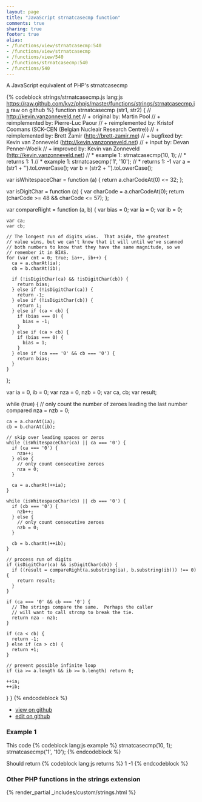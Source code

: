 ```yaml
---
layout: page
title: "JavaScript strnatcasecmp function"
comments: true
sharing: true
footer: true
alias:
- /functions/view/strnatcasecmp:540
- /functions/view/strnatcasecmp
- /functions/view/540
- /functions/strnatcasecmp:540
- /functions/540
---
```

<!-- Generated by Rakefile:build -->
A JavaScript equivalent of PHP's strnatcasecmp

{% codeblock strings/strnatcasecmp.js lang:js https://raw.github.com/kvz/phpjs/master/functions/strings/strnatcasecmp.js raw on github %}
function strnatcasecmp (str1, str2) {
  // http://kevin.vanzonneveld.net
  // +      original by: Martin Pool
  // + reimplemented by: Pierre-Luc Paour
  // + reimplemented by: Kristof Coomans (SCK-CEN (Belgian Nucleair Research Centre))
  // + reimplemented by: Brett Zamir (http://brett-zamir.me)
  // +      bugfixed by: Kevin van Zonneveld (http://kevin.vanzonneveld.net)
  // +         input by: Devan Penner-Woelk
  // +      improved by: Kevin van Zonneveld (http://kevin.vanzonneveld.net)
  // *        example 1: strnatcasecmp(10, 1);
  // *        returns 1: 1
  // *        example 1: strnatcasecmp('1', '10');
  // *        returns 1: -1
  var a = (str1 + '').toLowerCase();
  var b = (str2 + '').toLowerCase();

  var isWhitespaceChar = function (a) {
    return a.charCodeAt(0) <= 32;
  };

  var isDigitChar = function (a) {
    var charCode = a.charCodeAt(0);
    return (charCode >= 48 && charCode <= 57);
  };

  var compareRight = function (a, b) {
    var bias = 0;
    var ia = 0;
    var ib = 0;

    var ca;
    var cb;

    // The longest run of digits wins.  That aside, the greatest
    // value wins, but we can't know that it will until we've scanned
    // both numbers to know that they have the same magnitude, so we
    // remember it in BIAS.
    for (var cnt = 0; true; ia++, ib++) {
      ca = a.charAt(ia);
      cb = b.charAt(ib);

      if (!isDigitChar(ca) && !isDigitChar(cb)) {
        return bias;
      } else if (!isDigitChar(ca)) {
        return -1;
      } else if (!isDigitChar(cb)) {
        return 1;
      } else if (ca < cb) {
        if (bias === 0) {
          bias = -1;
        }
      } else if (ca > cb) {
        if (bias === 0) {
          bias = 1;
        }
      } else if (ca === '0' && cb === '0') {
        return bias;
      }
    }
  };

  var ia = 0,
    ib = 0;
  var nza = 0,
    nzb = 0;
  var ca, cb;
  var result;

  while (true) {
    // only count the number of zeroes leading the last number compared
    nza = nzb = 0;

    ca = a.charAt(ia);
    cb = b.charAt(ib);

    // skip over leading spaces or zeros
    while (isWhitespaceChar(ca) || ca === '0') {
      if (ca === '0') {
        nza++;
      } else {
        // only count consecutive zeroes
        nza = 0;
      }

      ca = a.charAt(++ia);
    }

    while (isWhitespaceChar(cb) || cb === '0') {
      if (cb === '0') {
        nzb++;
      } else {
        // only count consecutive zeroes
        nzb = 0;
      }

      cb = b.charAt(++ib);
    }

    // process run of digits
    if (isDigitChar(ca) && isDigitChar(cb)) {
      if ((result = compareRight(a.substring(ia), b.substring(ib))) !== 0) {
        return result;
      }
    }

    if (ca === '0' && cb === '0') {
      // The strings compare the same.  Perhaps the caller
      // will want to call strcmp to break the tie.
      return nza - nzb;
    }

    if (ca < cb) {
      return -1;
    } else if (ca > cb) {
      return +1;
    }

    // prevent possible infinite loop
    if (ia >= a.length && ib >= b.length) return 0;

    ++ia;
    ++ib;
  }
}
{% endcodeblock %}

 - [view on github](https://github.com/kvz/phpjs/blob/master/functions/strings/strnatcasecmp.js)
 - [edit on github](https://github.com/kvz/phpjs/edit/master/functions/strings/strnatcasecmp.js)

### Example 1
This code
{% codeblock lang:js example %}
strnatcasecmp(10, 1);
strnatcasecmp('1', '10');
{% endcodeblock %}

Should return
{% codeblock lang:js returns %}
1
-1
{% endcodeblock %}


### Other PHP functions in the strings extension
{% render_partial _includes/custom/strings.html %}
